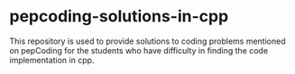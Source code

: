 # pepcoding-solutions-in-cpp
This repository is used to provide solutions to coding problems mentioned on pepCoding for the students who have difficulty in finding the code implementation in cpp.
